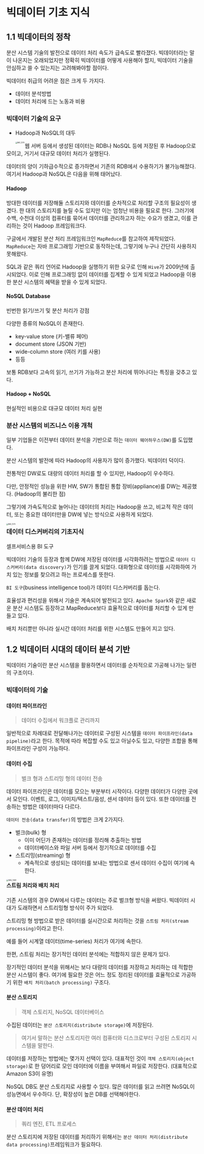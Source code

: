 # 빅데이터 기초 지식

## 1.1 빅데이터의 정착

분산 시스템 기술의 발전으로 데이터 처리 속도가 급속도로 빨라졌다. 빅데이터라는 말이 나온지는 오래되었지만 정확히 빅데이터를 어떻게 사용해야 할지, 빅데이터 기술을 안심하고 쓸 수 있는지는 고려해봐야할 점이다.

빅데이터 취급의 어려운 점은 크게 두 가지다.

- 데이터 분석방법
- 데이터 처리에 드는 노동과 비용



### 빅데이터 기술의 요구

- Hadoop과 NoSQL의 대두

  <img src="C:\Users\Jay\Desktop\New_git\TIL\Data\src\IMG_1378.jpg" alt="IMG_1378" style="zoom: 30%;" align="Left"/>



웹 서버 등에서 생성된 데이터는 RDB나 NoSQL 등에 저장된 후 Hadoop으로 모이고, 거기서 대규모 데이터 처리가 실행된다.

데이터의 양이 기하급수적으로 증가하면서 기존의 RDB에서 수용하기가 불가능해졌다. 여기서 Hadoop과 NoSQL은 다음을 위해 태어났다.



#### Hadoop

방대한 데이터를 저장해둘 스토리지와 데이터를 순차적으로 처리할 구조의 필요성이 생겼다. 한 대의 스토리지를 늘릴 수도 있지만 이는 엄청난 비용을 필요로 한다. 그러기에 수백, 수천대 이상의 컴퓨터를 묶어서 데이터를 관리하고자 하는 수요가 생겼고, 이를 관리하는 것이 Hadoop 프레임워크다.

구글에서 개발된 분산 처리 프레임워크인 `MapReduce`를 참고하여 제작되었다. `MapReduce`는 자바 프로그래밍 기반으로 동작하는데, 그렇기에 누구나 간단히 사용하지 못해왔다.

SQL과 같은 쿼리 언어로 Hadoop을 실행하기 위한 요구로 인해 `Hive`가 2009년에 출시되었다. 이로 인해 프로그래밍 없이 데이터를 집계할 수 있게 되었고 Hadoop을 이용한 분산 시스템의 혜택을 받을 수 있게 되었다.



#### NoSQL Database

빈번한 읽기/쓰기 및 분산 처리가 강점

다양한 종류의 NoSQL이 존재한다.

- key-value store (키-밸류 페어)
- document store (JSON 기반)
- wide-column store (여러 키를 사용)
- 등등

보통 RDB보다 고속의 읽기, 쓰기가 가능하고 분산 처리에 뛰어나다는 특징을 갖추고 있다.



#### Hadoop + NoSQL

현실적인 비용으로 대규모 데이터 처리 실현



### 분산 시스템의 비즈니스 이용 개척

일부 기업들은 이전부터 데이터 분석을 기반으로 하는 `데이터 웨어하우스(DW)`를 도입했다.

분산 시스템의 발전에 따라 Hadoop의 사용자가 많이 증가했다. 빅데이터 덕이다.

전통적인 DW로도 대량의 데이터 처리를 할 수 있지만, Hadoop이 우수하다.

다만, 안정적인 성능을 위한 HW, SW가 통합된 통합 장비(appliance)를 DW는 제공했다. (Hadoop의 불리한 점)

그렇기에 가속도적으로 늘어나는 데이터의 처리는 Hadoop을 쓰고, 비교적 작은 데이터, 또는 중요한 데이터만을 DW에 넣는 방식으로 사용하게 되었다.

<img src="C:\Users\Jay\Desktop\New_git\TIL\Data\src\IMG_1379.jpg" alt="IMG_1379" style="zoom:30%;" align="Left"/>





### 데이터 디스커버리의 기초지식

셀프서비스용 BI 도구

빅데이터 기술의 등장과 함께 DW에 저장된 데이터를 시각화하려는 방법으로 `데이터 디스커버리(data discovery)`가 인기를 끌게 되었다. 대화형으로 데이터를 시각화하여 가치 있는 정보를 찾으려고 하는 프로세스를 뜻한다.

`BI 도구`(business intelligence tool)가 데이터 디스커버리를 돕는다.



효율성과 편리성을 위해서 기술은 계속되어 발전되고 있다. `Apache Spark`와 같은 새로운 분산 시스템도 등장하고 MapReduce보다 효율적으로 데이터를 처리할 수 있게 만들고 있다.

배치 처리뿐만 아니라 실시간 데이터 처리를 위한 시스템도 만들어 지고 있다.



 ## 1.2 빅데이터 시대의 데이터 분석 기반

빅데이터 기술이란 분산 시스템을 활용하면서 데이터를 순차적으로 가공해 나가는 일련의 구조이다.



### 빅데이터의 기술

#### 데이터 파이프라인

> 데이터 수집에서 워크플로 관리까지

일반적으로 차례대로 전달해나가는 데이터로 구성된 시스템을 `데이터 파이프라인(data pipeline)`라고 한다. 목적에 따라 복잡할 수도 있고 아닐수도 있고, 다양한 조합을 통해 파이프라인 구성이 가능하다.



#### 데이터 수집

> 벌크 형과 스트리밍 형의 데이터 전송

데이터 파이프라인은 데이터를 모으는 부분부터 시작이다. 다양한 데이터가 다양한 곳에서 모인다. 이벤트, 로그, 이미지/텍스트/음성, 센서 데이터 등이 있다. 또한 데이터를 전송하는 방법은 데이터마다 다르다.

`데이터 전송(data transfer)`의 방법은 크게 2가지다.

- 벌크(bulk) 형
  - 이미 어딘가 존재하는 데이터를 정리해 추출하는 방법
  - 데이터베이스와 파일 서버 등에서 정기적으로 데이터를 수집
- 스트리밍(streaming) 형
  - 계속적으로 생성되는 데이터를 보내는 방법으로 센서 데이터 수집이 여기에 속한다.

<img src="C:\Users\Jay\Desktop\New_git\TIL\Data\src\IMG_1380.jpg" alt="IMG_1380" style="zoom:33%;" align="Left"/>



#### 스트림 처리와 배치 처리

기존 시스템의 경우 DW에서 다루는 데이터는 주로 벌크형 방식을 써왔다. 빅데이터 시대가 도래하면서 스트리밍형 방식이 주가 되었다.

스트리밍 형 방법으로 받은 데이터를 실시간으로 처리하는 것을 `스트림 처리(stream processing)`이라고 한다.

예를 들어 시계열 데이터(time-series) 처리가 여기에 속한다.



한편, 스트림 처리는 장기적인 데이터 분석에는 적합하지 않은 문제가 있다.

장기적인 데이터 분석을 위해서는 보다 대량의 데이터를 저장하고 처리하는 데 적합한 분산 시스템이 좋다. 여기에 필요한 것은 어느 정도 정리된 데이터를 효율적으로 가공하기 위한 `배치 처리(batch processing)` 구조다.



#### 분산 스토리지

> 객체 스토리지, NoSQL 데이터베이스

수집된 데이터는 `분산 스토리지(distribute storage)`에 저장된다. 

> 여기서 말하는 분산 스토리지란 여러 컴퓨터와 디스크로부터 구성된 스토리지 시스템을 말한다. 

데이터를 저장하는 방법에는 몇가지 선택이 있다. 대표적인 것이 `객체 스토리지(object storage)`로 한 덩어리로 모인 데이터에 이름을 부여해서 파일로 저장한다. (대표적으로 Amazon S3이 유명)



NoSQL DB도 분산 스토리지로 사용할 수 있다. 많은 데이터를 읽고 쓰려면 NoSQL이 성능면에서 우수하다. 단, 확장성이 높은 DB를 선택해야한다.



#### 분산 데이터 처리

> 쿼리 엔진, ETL 프로세스

분산 스토리지에 저장된 데이터를 처리하기 위해서는 `분산 데이터 처리(distribute data processing)`프레임워크가 필요하다. 





